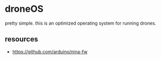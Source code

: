 # droneOS

pretty simple. this is an optimized operating system for running drones.

## resources

* https://github.com/arduino/nina-fw